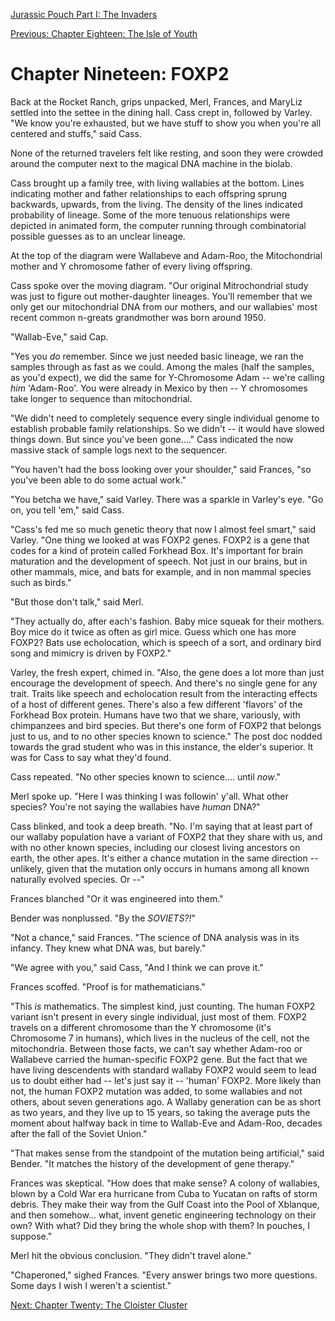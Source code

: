 [Jurassic Pouch Part I: The Invaders](README.md)

[Previous: Chapter Eighteen: The Isle of Youth](ch18.md) 

# Chapter Nineteen: FOXP2

Back at the Rocket Ranch, grips unpacked, Merl, Frances, and MaryLiz settled into the settee in the dining hall. Cass crept in, followed by Varley. "We know you're exhausted, but we have stuff to show you when you're all centered and stuffs," said Cass.

None of the returned travelers felt like resting, and soon they were crowded around the computer next to the magical DNA machine in the biolab.

Cass brought up a family tree, with living wallabies at the bottom. Lines indicating mother and father relationships to each offspring sprung backwards, upwards, from the living. The density of the lines indicated probability of lineage. Some of the more tenuous relationships were depicted in animated form, the computer running through combinatorial possible guesses as to an unclear lineage.

At the top of the diagram were Wallabeve and Adam-Roo, the Mitochondrial mother and Y chromosome father of every living offspring.

Cass spoke over the moving diagram. "Our original Mitrochondrial study was just to figure out mother-daughter lineages. You'll remember that we only get our mitochondrial DNA from our mothers, and our wallabies' most recent common n-greats grandmother was born around 1950.

"Wallab-Eve," said Cap.

"Yes you *do* remember. Since we just needed basic lineage, we ran the samples through as fast as we could. Among the males (half the samples, as you'd expect), we did the same for Y-Chromosome Adam -- we're calling *him* 'Adam-Roo'. You were already in Mexico by then -- Y chromosomes take longer to sequence than mitochondrial.

"We didn't need to completely sequence every single individual genome to establish probable family relationships. So we didn't -- it would have slowed things down. But since you've been gone...." Cass indicated the now massive stack of sample logs next to the sequencer.

"You haven't had the boss looking over your shoulder," said Frances, "so you've been able to do some actual work."

"You betcha we have," said Varley. There was a sparkle in Varley's eye. "Go on, you tell 'em," said Cass. 

"Cass's fed me so much genetic theory that now I almost feel smart," said Varley. "One thing we looked at was FOXP2 genes. FOXP2 is a gene that codes for a kind of protein called Forkhead Box. It's important for brain maturation and the development of speech. Not just in our brains, but in other mammals, mice, and bats for example, and in non mammal species such as birds."

"But those don't talk," said Merl. 

"They actually do, after each's fashion. Baby mice squeak for their mothers. Boy mice do it twice as often as girl mice. Guess which one has more FOXP2? Bats use echolocation, which is speech of  a sort, and ordinary bird song and mimicry is driven by FOXP2."

Varley, the fresh expert, chimed in. "Also, the gene does a lot more than just encourage the development of speech. And there's no single gene for any trait. Traits like speech and echolocation result from the interacting effects of a host of different genes. There's also a few different 'flavors' of the Forkhead Box protein. Humans have two that we share, variously, with chimpanzees and bird species. But there's one form of FOXP2 that belongs just to us, and to no other species known to science." The post doc nodded towards the grad student who was in this instance, the elder's superior. It was for Cass to say what they'd found.

Cass repeated. "No other species known to science.... until *now*."

Merl spoke up. "Here I was thinking I was followin' y'all. What other species? You're not saying the wallabies have *human* DNA?"

Cass blinked, and took a deep breath. "No. I'm saying that at least part of our wallaby population have a variant of FOXP2 that they share with us, and with no other known species, including our closest living ancestors on earth, the other apes. It's either a chance mutation in the same direction -- unlikely, given that the mutation only occurs in humans among all known naturally evolved species. Or --"

Frances blanched "Or it was engineered into them."

Bender was nonplussed. "By the _SOVIETS?!_"

"Not a chance," said Frances. "The science of DNA analysis was in its infancy. They knew what DNA was, but barely."

"We agree with you," said Cass, "And I think we can prove it."

Frances scoffed. "Proof is for mathematicians."

"This *is* mathematics. The simplest kind, just counting. The human FOXP2 variant isn't present in every single individual, just most of them. FOXP2 travels on a different chromosome than the Y chromosome (it's Chromosome 7 in humans), which lives in the nucleus of the cell, not the mitochondria. Between those facts, we can't say whether Adam-roo or Wallabeve carried the human-specific FOXP2 gene. But the fact that we have living descendents with standard wallaby FOXP2 would seem to lead us to doubt either had -- let's just say it -- 'human' FOXP2. More likely than not, the human FOXP2 mutation was added, to some wallabies and not others, about seven generations ago. A Wallaby generation can be as short as two years, and they live up to 15 years, so taking the average puts the moment about halfway back in time to Wallab-Eve and Adam-Roo, decades after the fall of the Soviet Union."

"That makes sense from the standpoint of the mutation being artificial," said Bender. "It matches the history of the development of gene therapy."

Frances was skeptical. "How does that make sense? A colony of wallabies, blown by a Cold War era hurricane from Cuba to Yucatan on rafts of storm debris. They make their way from the Gulf Coast into the Pool of Xblanque, and then somehow... what, invent genetic engineering technology on their own? With what? Did they bring the whole shop with them? In pouches, I suppose."

Merl hit the obvious conclusion. "They didn't travel alone."

"Chaperoned," sighed Frances. "Every answer brings two more questions. Some days I wish I weren't a scientist."

[Next: Chapter Twenty: The Cloister Cluster](ch20.md)

